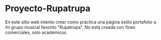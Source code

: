 # Proyecto-Rupatrupa
En este sitio web intento crear como práctica una página estilo portafolio a mi grupo musical favorito "Rupatrupa". No está creada con fines comerciales, solo académicos.
